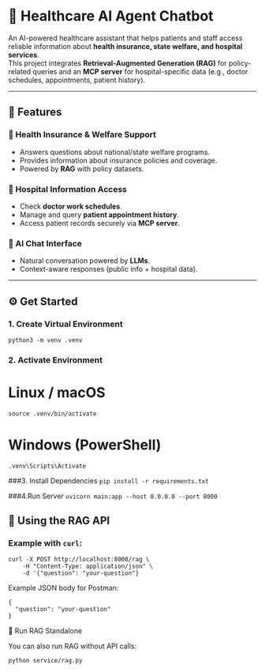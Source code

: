 # 🏥 Healthcare AI Agent Chatbot  

An AI-powered healthcare assistant that helps patients and staff access reliable information about **health insurance, state welfare, and hospital services**.  
This project integrates **Retrieval-Augmented Generation (RAG)** for policy-related queries and an **MCP server** for hospital-specific data (e.g., doctor schedules, appointments, patient history).  

---

## 🚀 Features  

### 🔹 Health Insurance & Welfare Support  
- Answers questions about national/state welfare programs.  
- Provides information about insurance policies and coverage.  
- Powered by **RAG** with policy datasets.  

### 🔹 Hospital Information Access  
- Check **doctor work schedules**.  
- Manage and query **patient appointment history**.  
- Access patient records securely via **MCP server**.  

### 🔹 AI Chat Interface  
- Natural conversation powered by **LLMs**.  
- Context-aware responses (public info + hospital data).  

---

## ⚙️ Get Started  

### 1. Create Virtual Environment  

```
python3 -m venv .venv
```


### 2. Activate Environment
# Linux / macOS
```source .venv/bin/activate```

# Windows (PowerShell)
```.venv\Scripts\Activate```

###3. Install Dependencies
```pip install -r requirements.txt```

###4.Run Server
```uvicorn main:app --host 0.0.0.0 --port 8000```

## 📡 Using the RAG API  

### Example with `curl`:  
```
curl -X POST http://localhost:8000/rag \
    -H "Content-Type: application/json" \
    -d '{"question": "your-question"}
```
Example JSON body for Postman:
```
{
  "question": "your-question"
}
```

🧩 Run RAG Standalone

You can also run RAG without API calls:
```
python service/rag.py

```
